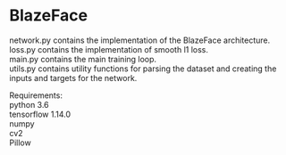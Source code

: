 # BlazeFace

network.py contains the implementation of the BlazeFace architecture. <br />
loss.py contains the implementation of smooth l1 loss. <br />
main.py contains the main training loop.<br />
utils.py contains utility functions for parsing the dataset and creating the inputs and targets for the network.<br />

Requirements:<br />
python 3.6<br />
tensorflow 1.14.0<br />
numpy <br />
cv2 <br />
Pillow <br />

